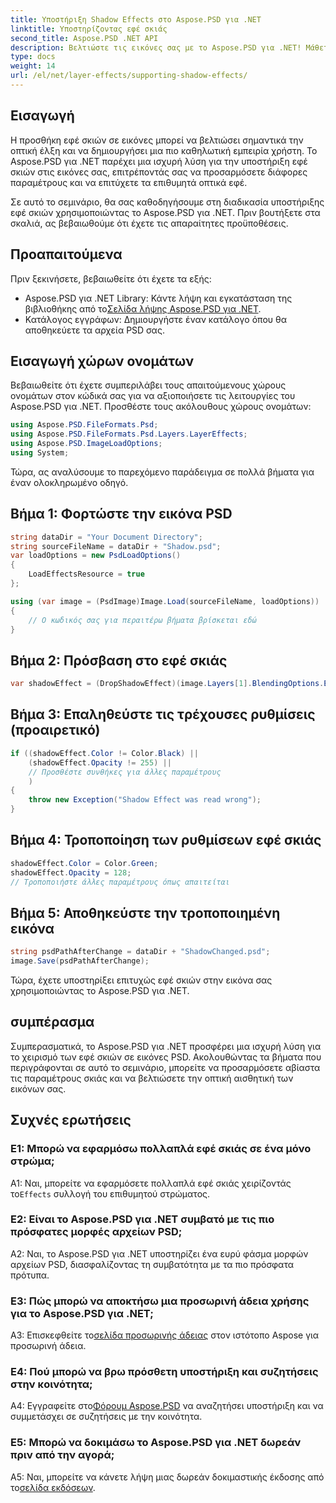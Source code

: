 ```yaml
---
title: Υποστήριξη Shadow Effects στο Aspose.PSD για .NET
linktitle: Υποστηρίζοντας εφέ σκιάς
second_title: Aspose.PSD .NET API
description: Βελτιώστε τις εικόνες σας με το Aspose.PSD για .NET! Μάθετε να υποστηρίζετε εφέ σκιών βήμα προς βήμα. Κάντε λήψη τώρα για μια οπτικά εντυπωσιακή εμπειρία.
type: docs
weight: 14
url: /el/net/layer-effects/supporting-shadow-effects/
---
```

## Εισαγωγή

Η προσθήκη εφέ σκιών σε εικόνες μπορεί να βελτιώσει σημαντικά την οπτική έλξη και να δημιουργήσει μια πιο καθηλωτική εμπειρία χρήστη. Το Aspose.PSD για .NET παρέχει μια ισχυρή λύση για την υποστήριξη εφέ σκιών στις εικόνες σας, επιτρέποντάς σας να προσαρμόσετε διάφορες παραμέτρους και να επιτύχετε τα επιθυμητά οπτικά εφέ.

Σε αυτό το σεμινάριο, θα σας καθοδηγήσουμε στη διαδικασία υποστήριξης εφέ σκιών χρησιμοποιώντας το Aspose.PSD για .NET. Πριν βουτήξετε στα σκαλιά, ας βεβαιωθούμε ότι έχετε τις απαραίτητες προϋποθέσεις.

## Προαπαιτούμενα

Πριν ξεκινήσετε, βεβαιωθείτε ότι έχετε τα εξής:

-  Aspose.PSD για .NET Library: Κάντε λήψη και εγκατάσταση της βιβλιοθήκης από το[Σελίδα λήψης Aspose.PSD για .NET](https://releases.aspose.com/psd/net/).
- Κατάλογος εγγράφων: Δημιουργήστε έναν κατάλογο όπου θα αποθηκεύετε τα αρχεία PSD σας.

## Εισαγωγή χώρων ονομάτων

Βεβαιωθείτε ότι έχετε συμπεριλάβει τους απαιτούμενους χώρους ονομάτων στον κώδικά σας για να αξιοποιήσετε τις λειτουργίες του Aspose.PSD για .NET. Προσθέστε τους ακόλουθους χώρους ονομάτων:

```csharp
using Aspose.PSD.FileFormats.Psd;
using Aspose.PSD.FileFormats.Psd.Layers.LayerEffects;
using Aspose.PSD.ImageLoadOptions;
using System;
```

Τώρα, ας αναλύσουμε το παρεχόμενο παράδειγμα σε πολλά βήματα για έναν ολοκληρωμένο οδηγό.

## Βήμα 1: Φορτώστε την εικόνα PSD

```csharp
string dataDir = "Your Document Directory";
string sourceFileName = dataDir + "Shadow.psd";
var loadOptions = new PsdLoadOptions()
{
    LoadEffectsResource = true
};

using (var image = (PsdImage)Image.Load(sourceFileName, loadOptions))
{
    // Ο κωδικός σας για περαιτέρω βήματα βρίσκεται εδώ
}
```

## Βήμα 2: Πρόσβαση στο εφέ σκιάς

```csharp
var shadowEffect = (DropShadowEffect)(image.Layers[1].BlendingOptions.Effects[0]);
```

## Βήμα 3: Επαληθεύστε τις τρέχουσες ρυθμίσεις (προαιρετικό)

```csharp
if ((shadowEffect.Color != Color.Black) ||
    (shadowEffect.Opacity != 255) ||
    // Προσθέστε συνθήκες για άλλες παραμέτρους
    )
{
    throw new Exception("Shadow Effect was read wrong");
}
```

## Βήμα 4: Τροποποίηση των ρυθμίσεων εφέ σκιάς

```csharp
shadowEffect.Color = Color.Green;
shadowEffect.Opacity = 128;
// Τροποποιήστε άλλες παραμέτρους όπως απαιτείται
```

## Βήμα 5: Αποθηκεύστε την τροποποιημένη εικόνα

```csharp
string psdPathAfterChange = dataDir + "ShadowChanged.psd";
image.Save(psdPathAfterChange);
```

Τώρα, έχετε υποστηρίξει επιτυχώς εφέ σκιών στην εικόνα σας χρησιμοποιώντας το Aspose.PSD για .NET.

## συμπέρασμα

Συμπερασματικά, το Aspose.PSD για .NET προσφέρει μια ισχυρή λύση για το χειρισμό των εφέ σκιών σε εικόνες PSD. Ακολουθώντας τα βήματα που περιγράφονται σε αυτό το σεμινάριο, μπορείτε να προσαρμόσετε αβίαστα τις παραμέτρους σκιάς και να βελτιώσετε την οπτική αισθητική των εικόνων σας.

## Συχνές ερωτήσεις

### Ε1: Μπορώ να εφαρμόσω πολλαπλά εφέ σκιάς σε ένα μόνο στρώμα;

 A1: Ναι, μπορείτε να εφαρμόσετε πολλαπλά εφέ σκιάς χειρίζοντάς το`Effects` συλλογή του επιθυμητού στρώματος.

### Ε2: Είναι το Aspose.PSD για .NET συμβατό με τις πιο πρόσφατες μορφές αρχείων PSD;

A2: Ναι, το Aspose.PSD για .NET υποστηρίζει ένα ευρύ φάσμα μορφών αρχείων PSD, διασφαλίζοντας τη συμβατότητα με τα πιο πρόσφατα πρότυπα.

### Ε3: Πώς μπορώ να αποκτήσω μια προσωρινή άδεια χρήσης για το Aspose.PSD για .NET;

 A3: Επισκεφθείτε το[σελίδα προσωρινής άδειας](https://purchase.aspose.com/temporary-license/) στον ιστότοπο Aspose για προσωρινή άδεια.

### Ε4: Πού μπορώ να βρω πρόσθετη υποστήριξη και συζητήσεις στην κοινότητα;

 Α4: Εγγραφείτε στο[Φόρουμ Aspose.PSD](https://forum.aspose.com/c/psd/34) να αναζητήσει υποστήριξη και να συμμετάσχει σε συζητήσεις με την κοινότητα.

### Ε5: Μπορώ να δοκιμάσω το Aspose.PSD για .NET δωρεάν πριν από την αγορά;

 A5: Ναι, μπορείτε να κάνετε λήψη μιας δωρεάν δοκιμαστικής έκδοσης από το[σελίδα εκδόσεων](https://releases.aspose.com/).